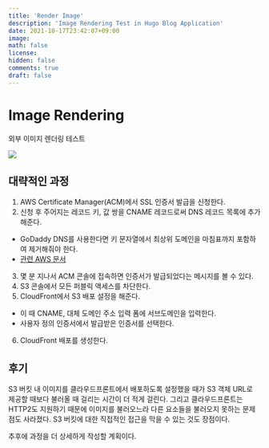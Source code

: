 ```yaml
---
title: 'Render Image'
description: 'Image Rendering Test in Hugo Blog Application'
date: 2021-10-17T23:42:07+09:00
image:
math: false
license:
hidden: false
comments: true
draft: false
---
```


# Image Rendering

외부 이미지 렌더링 테스트

<img src="https://static.nwlee.app/public/f30b7b88-d7eb-43c4-a7cd-73627f67d65f.png" loading="lazy">

## 대략적인 과정

1. AWS Certificate Manager(ACM)에서 SSL 인증서 발급을 신청한다.
2. 신청 후 주어지는 레코드 키, 값 쌍을 CNAME 레코드로써 DNS 레코드 목록에 추가해준다.

- GoDaddy DNS를 사용한다면 키 문자열에서 최상위 도메인을 마침표까지 포함하여 제거해줘야 한다.
- [관련 AWS 문서](https://docs.aws.amazon.com/ko_kr/acm/latest/userguide/troubleshooting-DNS-validation.html#troubleshooting-DNS-GoDaddy)

3. 몇 분 지나서 ACM 콘솔에 접속하면 인증서가 발급되었다는 메시지를 볼 수 있다.
4. S3 콘솔에서 모든 퍼블릭 액세스를 차단한다.
5. CloudFront에서 S3 배포 설정을 해준다.

- 이 때 CNAME, 대체 도메인 주소 입력 폼에 서브도메인을 입력한다.
- 사용자 정의 인증서에서 발급받은 인증서를 선택한다.

6. CloudFront 배포를 생성한다.

## 후기

S3 버킷 내 이미지를 클라우드프론트에서 배포하도록 설정했을 때가 S3 객체 URL로 제공할 때보다 불러올 때 걸리는 시간이 더 적게 걸린다. 그리고 클라우드프론트는 HTTP2도 지원하기 때문에 이미지를 불러오느라 다른 요소들을 불러오지 못하는 문제점도 사라졌다. S3 버킷에 대한 직접적인 접근을 막을 수 있는 것도 장점이다.

추후에 과정을 더 상세하게 작성할 계획이다.
